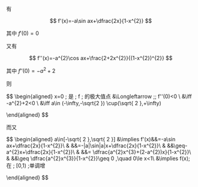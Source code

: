 有

$$
f'(x)=-a\sin ax+\dfrac{2x}{1-x^{2}}
$$

其中 $f'(0)=0$

又有

$$
f''(x)=-a^{2}\cos ax+\frac{2+2x^{2}}{(1-x^{2})^{2}}
$$

其中 $f''(0)=-a^{2}+2$

则 

$$
\begin{aligned}
x=0 \; 是 \; f \; 的极大值点 &\Longleftarrow \;\; f''(0)<0 \\
&\iff -a^{2}+2<0  \\
&\iff a\in (-\infty,-\sqrt{2 }) \cup(\sqrt{ 2 },+\infty)

\end{aligned}
$$

而又

$$
\begin{aligned}
a\in[-\sqrt{ 2 },\sqrt{ 2 }] &\implies
f'(x)&&=-a\sin ax+\dfrac{2x}{1-x^{2}}\\
& &&=-|a|\sin|a|x+\dfrac{2x}{1-x^{2}}\\
&  &&\geq-a^{2}x+\dfrac{2x}{1-x^{2}}\\
& &&= \dfrac{a^{2}x^{3}+(2-a^{2})x}{1-x^{2}}\\
& &&\geq \dfrac{a^{2}x^{3}}{1-x^{2}}\geq 0 ,\quad 0\le x<1\\
&\implies f(x)\; 在 \; [0,1) \;单调增

\end{aligned}
$$